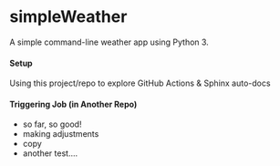 simpleWeather
=============

A simple command-line weather app using Python 3.

#### Setup

Using this project/repo to explore GitHub Actions & Sphinx auto-docs


#### Triggering Job (in Another Repo)

 - so far, so good!
 - making adjustments
 - copy
 - another test....
